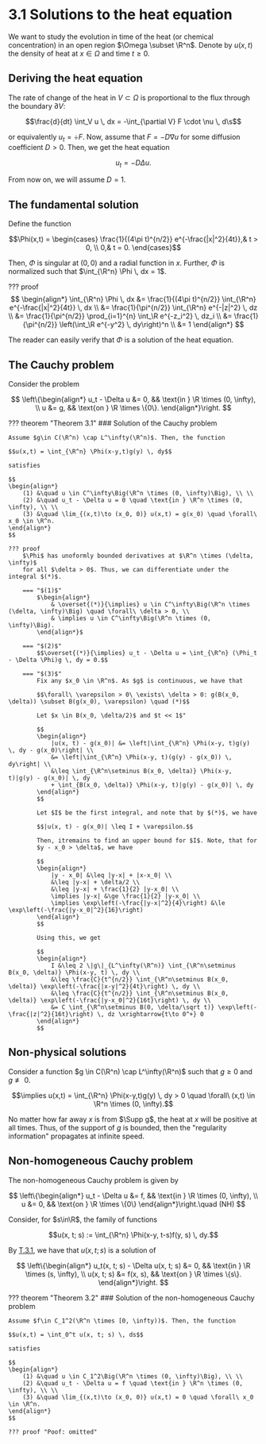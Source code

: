 # 3.1 Solutions to the heat equation

We want to study the evolution in time of the heat (or chemical concentration) in an open
region $\Omega \subset \R^n$. Denote by $u(x,t)$ the density of heat at $x \in \Omega$ and
time $t \geq 0$.

## Deriving the heat equation

The rate of change of the heat in $V \subset \Omega$ is proportional to the
flux through the boundary $\partial V$:

$$\frac{d}{dt} \int_V u \, dx = -\int_{\partial V} F \cdot \nu \, d\s$$

or equivalently $u_t = \div F$. Now, assume that $F = -D \nabla u$ for some diffusion
coefficient $D > 0$. Then, we get the heat equation

$$u_t = -D \Delta u.$$

From now on, we will assume $D = 1$.

## The fundamental solution

Define the function

$$\Phi(x,t) = \begin{cases}
    \frac{1}{(4\pi t)^{n/2}} e^{-\frac{|x|^2}{4t}},& t > 0, \\
    0,& t = 0.
\end{cases}$$

Then, $\Phi$ is singular at $(0, 0)$ and a radial function in $x$. Further, $\Phi$ is
normalized such that $\int_{\R^n} \Phi \, dx = 1$.

??? proof
    $$
    \begin{align*}
        \int_{\R^n} \Phi \, dx &= \frac{1}{(4\pi t)^{n/2}} \int_{\R^n} e^{-\frac{|x|^2}{4t}} \, dx \\
        &= \frac{1}{\pi^{n/2}} \int_{\R^n} e^{-|z|^2} \, dz \\
        &= \frac{1}{\pi^{n/2}} \prod_{i=1}^{n} \int_\R e^{-z_i^2} \, dz_i \\
        &= \frac{1}{\pi^{n/2}} \left(\int_\R e^{-y^2} \, dy\right)^n \\
        &= 1
    \end{align*}
    $$

The reader can easily verify that $\Phi$ is a solution of the heat equation.


## The Cauchy problem

Consider the problem

$$
\left\{\begin{align*}
    u_t - \Delta u &= 0, && \text{in } \R \times (0, \infty), \\
    u &= g, && \text{on } \R \times \{0\}.
\end{align*}\right.
$$

??? theorem "Theorem 3.1"
    ### Solution of the Cauchy problem <a id="t31"></a>

    Assume $g\in C(\R^n) \cap L^\infty(\R^n)$. Then, the function

    $$u(x,t) = \int_{\R^n} \Phi(x-y,t)g(y) \, dy$$

    satisfies

    $$
    \begin{align*}
        (1) &\quad u \in C^\infty\Big(\R^n \times (0, \infty)\Big), \\ \\
        (2) &\quad u_t - \Delta u = 0 \quad \text{in } \R^n \times (0, \infty), \\ \\
        (3) &\quad \lim_{(x,t)\to (x_0, 0)} u(x,t) = g(x_0) \quad \forall\ x_0 \in \R^n.
    \end{align*}
    $$

    ??? proof
        $\Phi$ has unoformly bounded derivatives at $\R^n \times (\delta, \infty)$
        for all $\delta > 0$. Thus, we can differentiate under the integral $(*)$.

        === "$(1)$"
            $\begin{align*}
                & \overset{(*)}{\implies} u \in C^\infty\Big(\R^n \times (\delta, \infty)\Big) \quad \forall\ \delta > 0, \\
                & \implies u \in C^\infty\Big(\R^n \times (0, \infty)\Big).
            \end{align*}$

        === "$(2)$"
            $$\overset{(*)}{\implies} u_t - \Delta u = \int_{\R^n} (\Phi_t - \Delta \Phi)g \, dy = 0.$$

        === "$(3)$"
            Fix any $x_0 \in \R^n$. As $g$ is continuous, we have that
            
            $$\forall\ \varepsilon > 0\ \exists\ \delta > 0: g(B(x_0, \delta)) \subset B(g(x_0), \varepsilon) \quad (*)$$

            Let $x \in B(x_0, \delta/2)$ and $t << 1$"
            
            $$          
            \begin{align*}
                |u(x, t) - g(x_0)| &= \left|\int_{\R^n} \Phi(x-y, t)g(y) \, dy - g(x_0)\right| \\
                &= \left|\int_{\R^n} \Phi(x-y, t)(g(y) - g(x_0)) \, dy\right| \\
                &\leq \int_{\R^n\setminus B(x_0, \delta)} \Phi(x-y, t)|g(y) - g(x_0)| \, dy
                + \int_{B(x_0, \delta)} \Phi(x-y, t)|g(y) - g(x_0)| \, dy
            \end{align*}
            $$

            Let $I$ be the first integral, and note that by $(*)$, we have

            $$|u(x, t) - g(x_0)| \leq I + \varepsilon.$$

            Then, itremains to find an upper bound for $I$. Note, that for
            $y - x_0 > \delta$, we have

            $$
            \begin{align*}
                |y - x_0| &\leq |y-x| + |x-x_0| \\
                &\leq |y-x| + \delta/2 \\
                &\leq |y-x| + \frac{1}{2} |y-x_0| \\
                \implies |y-x| &\ge \frac{1}{2} |y-x_0| \\
                \implies \exp\left(-\frac{|y-x|^2}{4}\right) &\le \exp\left(-\frac{|y-x_0|^2}{16}\right)
            \end{align*}
            $$

            Using this, we get

            $$
            \begin{align*}
                I &\leq 2 \|g\|_{L^\infty(\R^n)} \int_{\R^n\setminus B(x_0, \delta)} \Phi(x-y, t) \, dy \\
                &\leq \frac{C}{t^{n/2}} \int_{\R^n\setminus B(x_0, \delta)} \exp\left(-\frac{|x-y|^2}{4t}\right) \, dy \\
                &\leq \frac{C}{t^{n/2}} \int_{\R^n\setminus B(x_0, \delta)} \exp\left(-\frac{|y-x_0|^2}{16t}\right) \, dy \\
                &= C \int_{\R^n\setminus B(0, \delta/\sqrt t)} \exp\left(-\frac{|z|^2}{16t}\right) \, dz \xrightarrow{t\to 0^+} 0
            \end{align*}
            $$


## Non-physical solutions

Consider a function $g \in C(\R^n) \cap L^\infty(\R^n)$ such that $g \geq 0$ and
$g \not\equiv 0$.

$$\implies u(x,t) = \int_{\R^n} \Phi(x-y,t)g(y) \, dy > 0 \quad \forall\ (x,t) \in \R^n \times (0, \infty).$$

No matter how far away $x$ is from $\Supp g$, the heat at $x$ will be positive at all
times. Thus, of the support of $g$ is bounded, then the "regularity information" propagates
at infinite speed.


## Non-homogeneous Cauchy problem

The non-homogeneous Cauchy problem is given by

$$
\left\{\begin{align*}
    u_t - \Delta u &= f, && \text{in } \R \times (0, \infty), \\
    u &= 0, && \text{on } \R \times \{0\}
\end{align*}\right.\quad (NH)
$$

Consider, for $s\in\R$, the family of functions

$$u(x, t; s) := \int_{\R^n} \Phi(x-y, t-s)f(y, s) \, dy.$$

By [T.3.1](#t31), we have that $u(x, t; s)$ is a solution of

$$
\left\{\begin{align*}
    u_t(x, t; s) - \Delta u(x, t; s) &= 0, && \text{in } \R \times (s, \infty), \\
    u(x, t; s) &= f(x, s), && \text{on } \R \times \{s\}.
\end{align*}\right.
$$

??? theorem "Theorem 3.2"
    ### Solution of the non-homogeneous Cauchy problem <a id="t32"></a>

    Assume $f\in C_1^2(\R^n \times [0, \infty))$. Then, the function

    $$u(x,t) = \int_0^t u(x, t; s) \, ds$$

    satisfies

    $$
    \begin{align*}
        (1) &\quad u \in C_1^2\Big(\R^n \times (0, \infty)\Big), \\ \\
        (2) &\quad u_t - \Delta u = f \quad \text{in } \R^n \times (0, \infty), \\ \\
        (3) &\quad \lim_{(x,t)\to (x_0, 0)} u(x,t) = 0 \quad \forall\ x_0 \in \R^n.
    \end{align*}
    $$

    ??? proof "Poof: omitted"
